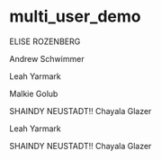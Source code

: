 # multi_user_demo

ELISE ROZENBERG

Andrew Schwimmer

Leah Yarmark



Malkie Golub

SHAINDY NEUSTADT!!
Chayala Glazer

Leah Yarmark


SHAINDY NEUSTADT!!
Chayala Glazer


